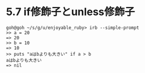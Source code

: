 # 5.7 if修飾子とunless修飾子

```
goh@goh ~/s/g/u/enjoyable_ruby> irb --simple-prompt
>> a = 20
=> 20
>> b = 10
=> 10
>> puts "aはbよりも大きい" if a > b
aはbよりも大きい
=> nil
```

